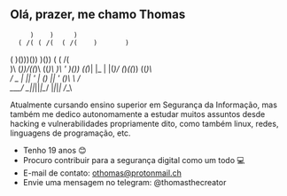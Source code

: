 ## Olá, prazer, me chamo Thomas


                                    
         )    )     )               
      ( /( ( /(  ( /(    )       )  
  (   )\()))\()) )\())  (     ( /(  
  )\ (_))/((_)\ ((_)\   )\  ' )\()) 
 ((_)| |_ | |(_)/  (_)_((_)) ((_)\  
/ _ \|  _|| ' \| () || '  \()\ \ /  
\___/ \__||_||_|\__/ |_|_|_| /_\_\  
                                    

                                                
Atualmente cursando ensino superior em Segurança da Informação, mas também me dedico autonomamente a estudar muitos assuntos desde hacking e vulnerabilidades propriamente dito, como também linux, redes, linguagens de programação, etc.

- Tenho 19 anos 😊
- Procuro contribuir para a segurança digital como um todo 💻
- E-mail de contato: othomas@protonmail.ch 
- Envie uma mensagem no telegram: @thomasthecreator
